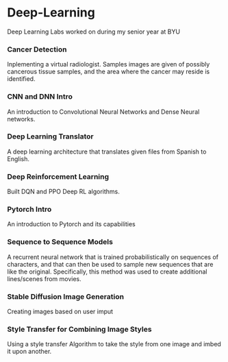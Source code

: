# Deep-Learning
Deep Learning Labs worked on during my senior year at BYU
### Cancer Detection
Inplementing a virtual radiologist. Samples images are given of possibly cancerous tissue samples, and the area where the cancer may reside is identified. 
### CNN and DNN Intro
An introduction to Convolutional Neural Networks and Dense Neural networks.
### Deep Learning Translator
A deep learning architecture that translates given files from Spanish to English.
### Deep Reinforcement Learning
Built DQN and PPO Deep RL algorithms.
### Pytorch Intro
An introduction to Pytorch and its capabilities
### Sequence to Sequence Models
A recurrent neural network that is trained probabilistically on sequences of characters, and that can then be used to sample new sequences that are like the original. Specifically, this method was used to create additional lines/scenes from movies.
### Stable Diffusion Image Generation
Creating images based on user imput
### Style Transfer for Combining Image Styles
Using a style transfer Algorithm to take the style from one image and imbed it upon another.
